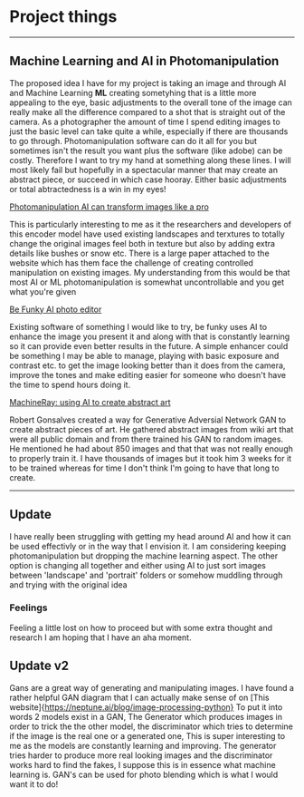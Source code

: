 # Project things
***

## Machine Learning and AI in Photomanipulation

The proposed idea I have for my project is taking an image and through AI and Machine Learning **ML** creating sometyhing that is a little more appealing to the eye, basic adjustments to the overall tone of the image can really make all the difference compared to a shot that is straight out of the camera. As a photographer the amount of time I spend editing images to just the basic level can take quite a while, especially if there are thousands to go through. Photomanipulation software can do it all for you but sometimes isn't the result you want plus the software (like adobe) can be costly. Therefore I want to try my hand at something along these lines. I will most likely fail but hopefully in a spectacular manner that may create an abstract piece, or succeed in which case hooray. Either basic adjustments or total abtractedness is a win in my eyes!

[Photomanipulation AI can transform images like a pro](https://www.digitalinformationworld.com/2020/07/photo-manipulation-ai-amazing-results.html)

This is particularly interesting to me as it the researchers and developers of this encoder model have used existing landscapes and terxtures to totally change the original images feel both in texture but also by adding extra details like bushes or snow etc. There is a large paper attached to the website which has them face the challenge of creating controlled manipulation on existing images. My understanding from this would be that most AI or ML photomanipulation is somewhat uncontrollable and you get what you're given

[Be Funky AI photo editor](https://www.befunky.com/features/ai-photo-editing/) 

Existing software of something I would like to try, be funky uses AI to enhance the image you present it and along with that is constantly learning so it can provide even better results in the future. A simple enhancer could be something I may be able to manage, playing with basic exposure and contrast etc. to get the image looking better than it does from the camera, improve the tones and make editing easier for someone who doesn't have the time to spend hours doing it.

[MachineRay: using AI to create abstract art](https://towardsdatascience.com/machineray-using-ai-to-create-abstract-art-39829438076a)

Robert Gonsalves created a way for Generative Adversial Network GAN to create abstract pieces of art. He gathered abstract images from wiki art that were all public domain and from there trained his GAN to random images. He mentioned he had about 850 images and that that was not really enough to properly train it. I have thousands of images but it took him 3 weeks for it to be trained whereas for time I don't think I'm going to have that long to create.
***
## Update
I have really been struggling with getting my head around AI and how it can be used effectivly or in the way that I envision it. I am considering keeping photomanipulation but dropping the machine learning aspect. The other option is changing all together and either using AI to just sort images between 'landscape' and 'portrait' folders or somehow muddling through and trying with the original idea
### Feelings
Feeling a little lost on how to proceed but with some extra thought and research I am hoping that I have an aha moment. 

## Update v2
Gans are a great way of generating and manipulating images. I have found a rather helpful GAN diagram that I can actually make sense of on [This website]{https://neptune.ai/blog/image-processing-python} To put it into words 2 models exist in a GAN, The Generator which produces images in order to trick the the other model, the discriminator which tries to determine if the image is the real one or a generated one, This is super interesting to me as the models are constantly learning and improving. The generator tries harder to produce more real looking images and the discriminator works hard to find the fakes, I suppose this is in essence what machine learning is. GAN's can be used for photo blending which is what I would want it to do!
